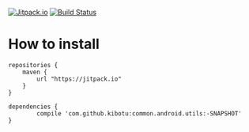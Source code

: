 [![Jitpack.io](https://jitpack.io/#kibotu/common.android.utils)](https://img.shields.io/github/tag/kibotu/common.android.utils.svg?label=JitPack) [![Build Status](https://travis-ci.org/kibotu/common.android.utils.svg)](https://travis-ci.org/kibotu/common.android.utils)

# How to install
	
	repositories {
	    maven {
	        url "https://jitpack.io"
	    }
	}
		
	dependencies {
            compile 'com.github.kibotu:common.android.utils:-SNAPSHOT'
    }
    

